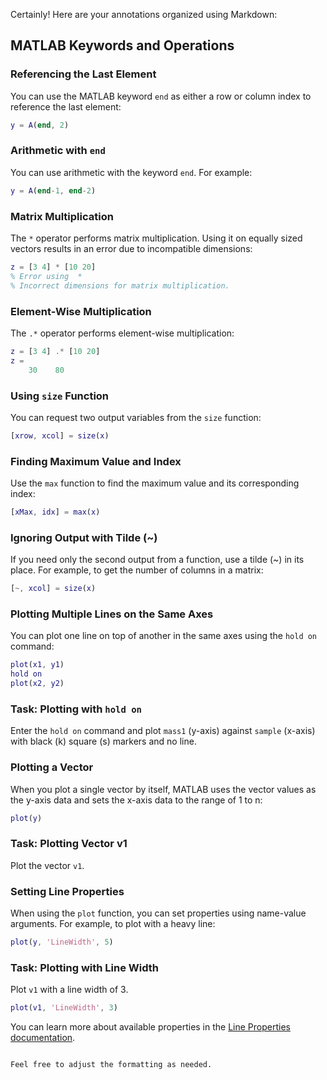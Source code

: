 Certainly! Here are your annotations organized using Markdown:


## MATLAB Keywords and Operations

### Referencing the Last Element
You can use the MATLAB keyword `end` as either a row or column index to reference the last element:
```matlab
y = A(end, 2)
```

### Arithmetic with `end`
You can use arithmetic with the keyword `end`. For example:
```matlab
y = A(end-1, end-2)
```

### Matrix Multiplication
The `*` operator performs matrix multiplication. Using it on equally sized vectors results in an error due to incompatible dimensions:
```matlab
z = [3 4] * [10 20]
% Error using  * 
% Incorrect dimensions for matrix multiplication.
```

### Element-Wise Multiplication
The `.*` operator performs element-wise multiplication:
```matlab
z = [3 4] .* [10 20]
z = 
    30    80
```

### Using `size` Function
You can request two output variables from the `size` function:
```matlab
[xrow, xcol] = size(x)
```

### Finding Maximum Value and Index
Use the `max` function to find the maximum value and its corresponding index:
```matlab
[xMax, idx] = max(x)
```

### Ignoring Output with Tilde (~)
If you need only the second output from a function, use a tilde (~) in its place. For example, to get the number of columns in a matrix:
```matlab
[~, xcol] = size(x)
```

### Plotting Multiple Lines on the Same Axes
You can plot one line on top of another in the same axes using the `hold on` command:
```matlab
plot(x1, y1)
hold on
plot(x2, y2)
```

### Task: Plotting with `hold on`
Enter the `hold on` command and plot `mass1` (y-axis) against `sample` (x-axis) with black (k) square (s) markers and no line.

### Plotting a Vector
When you plot a single vector by itself, MATLAB uses the vector values as the y-axis data and sets the x-axis data to the range of 1 to n:
```matlab
plot(y)
```

### Task: Plotting Vector v1
Plot the vector `v1`.

### Setting Line Properties
When using the `plot` function, you can set properties using name-value arguments. For example, to plot with a heavy line:
```matlab
plot(y, 'LineWidth', 5)
```

### Task: Plotting with Line Width
Plot `v1` with a line width of 3.
```matlab
plot(v1, 'LineWidth', 3)
```

You can learn more about available properties in the [Line Properties documentation](https://www.mathworks.com/help/matlab/ref/matlab.graphics.chart.primitive.line-properties.html).
```

Feel free to adjust the formatting as needed.
